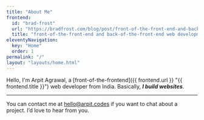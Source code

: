 ```yaml
---
title: "About Me"
frontend:
  id: "brad-frost"
  url: "https://bradfrost.com/blog/post/front-of-the-front-end-and-back-of-the-front-end-web-development/#:~:text=A%20front%2Dof%2Dthe%2Dfront%2Dend%20developer%20is%20a%20web%20developer%20who%20specializes%20in%20writing%20HTML%2C%20CSS%2C%20and%20presentational%20JavaScript%20code."
  title: "front-of-the-front-end and back-of-the-front-end web development"
eleventyNavigation:
  key: "Home"
  order: 1
permalink: "/"
layout: "layouts/home.html"
---
```


Hello, I'm Arpit Agrawal, a [front-of-the-frontend]({{ frontend.url }} "{{ frontend.title }}") web developer from India. Basically, **_I build websites_**.

---

<!-- I believe in building the right website and building the website right. -->

You can contact me at <hello@arpit.codes> if you want to chat about a project. I’d love to hear from you.
